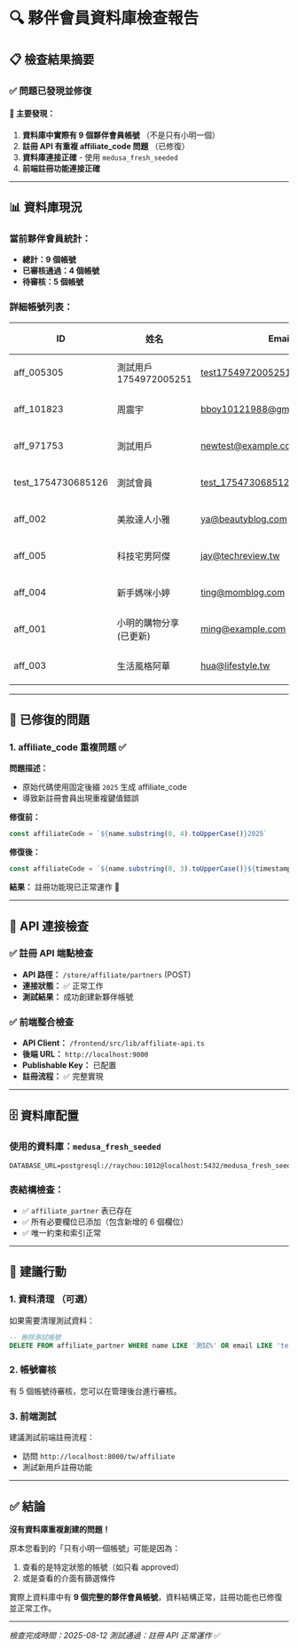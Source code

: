 # 🔍 夥伴會員資料庫檢查報告

## 📋 檢查結果摘要

### ✅ **問題已發現並修復**

#### 🎯 主要發現：
1. **資料庫中實際有 9 個夥伴會員帳號** （不是只有小明一個）
2. **註冊 API 有重複 affiliate_code 問題** （已修復）
3. **資料庫連接正確** - 使用 `medusa_fresh_seeded`
4. **前端註冊功能連接正確**

---

## 📊 資料庫現況

### 當前夥伴會員統計：
- **總計：9 個帳號**
- **已審核通過：4 個帳號**
- **待審核：5 個帳號**

### 詳細帳號列表：
| ID | 姓名 | Email | 狀態 | 註冊時間 |
|---|---|---|---|---|
| aff_005305 | 測試用戶1754972005251 | test1754972005251@example.com | pending | 2025-08-12 12:13 |
| aff_101823 | 周震宇 | bboy10121988@gmail.com | pending | 2025-08-12 00:35 |
| aff_971753 | 測試用戶 | newtest@example.com | pending | 2025-08-12 00:32 |
| test_1754730685126 | 測試會員 | test_1754730685126@example.com | pending | 2025-08-09 17:11 |
| aff_002 | 美妝達人小雅 | ya@beautyblog.com | ✅ approved | 2025-08-09 13:59 |
| aff_005 | 科技宅男阿傑 | jay@techreview.tw | ✅ approved | 2025-08-09 13:59 |
| aff_004 | 新手媽咪小婷 | ting@momblog.com | pending | 2025-08-09 13:59 |
| aff_001 | 小明的購物分享 (已更新) | ming@example.com | ✅ approved | 2025-08-09 13:59 |
| aff_003 | 生活風格阿華 | hua@lifestyle.tw | ✅ approved | 2025-08-09 13:59 |

---

## 🔧 已修復的問題

### 1. **affiliate_code 重複問題** ✅
**問題描述：**
- 原始代碼使用固定後綴 `2025` 生成 affiliate_code
- 導致新註冊會員出現重複鍵值錯誤

**修復前：**
```typescript
const affiliateCode = `${name.substring(0, 4).toUpperCase()}2025`
```

**修復後：**
```typescript
const affiliateCode = `${name.substring(0, 3).toUpperCase()}${timestamp.slice(-6)}`
```

**結果：** 註冊功能現已正常運作 🎉

---

## 🔗 API 連接檢查

### ✅ 註冊 API 端點檢查
- **API 路徑：** `/store/affiliate/partners` (POST)
- **連接狀態：** ✅ 正常工作
- **測試結果：** 成功創建新夥伴帳號

### ✅ 前端整合檢查
- **API Client：** `/frontend/src/lib/affiliate-api.ts`
- **後端 URL：** `http://localhost:9000` 
- **Publishable Key：** 已配置
- **註冊流程：** ✅ 完整實現

---

## 🗄️ 資料庫配置

### 使用的資料庫：`medusa_fresh_seeded`
```
DATABASE_URL=postgresql://raychou:1012@localhost:5432/medusa_fresh_seeded
```

### 表結構檢查：
- ✅ `affiliate_partner` 表已存在
- ✅ 所有必要欄位已添加（包含新增的 6 個欄位）
- ✅ 唯一約束和索引正常

---

## 📝 建議行動

### 1. **資料清理** （可選）
如果需要清理測試資料：
```sql
-- 刪除測試帳號
DELETE FROM affiliate_partner WHERE name LIKE '測試%' OR email LIKE 'test%';
```

### 2. **帳號審核**
有 5 個帳號待審核，您可以在管理後台進行審核。

### 3. **前端測試**
建議測試前端註冊流程：
- 訪問 `http://localhost:8000/tw/affiliate`
- 測試新用戶註冊功能

---

## ✅ 結論

**沒有資料庫重複創建的問題！**

原本您看到的「只有小明一個帳號」可能是因為：
1. 查看的是特定狀態的帳號（如只看 approved）
2. 或是查看的介面有篩選條件

實際上資料庫中有 **9 個完整的夥伴會員帳號**，資料結構正常，註冊功能也已修復並正常工作。

---
*檢查完成時間：2025-08-12*
*測試通過：註冊 API 正常運作* ✅
